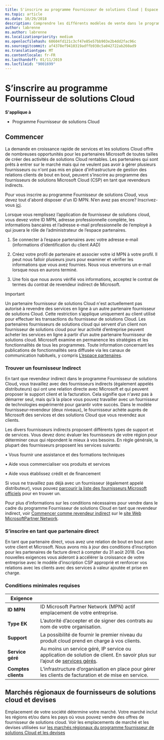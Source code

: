 ```yaml
---
title: S'inscrire au programme Fournisseur de solutions Cloud | Espace partenaires
ms.topic: article
ms.date: 10/29/2018
description: Comprendre les différents modèles de vente dans le programme Fournisseur de solutions Cloud et déterminer celui qui convient le mieux à votre entreprise.
author: labrenne
ms.author: labrenne
ms.localizationpriority: medium
ms.openlocfilehash: 60604fd121c3cf47e85e57bb903e2b4dd2fac96c
ms.sourcegitcommit: af4378ef9410319adffb938c5a042722ab260ad9
ms.translationtype: MT
ms.contentlocale: fr-FR
ms.lasthandoff: 01/11/2019
ms.locfileid: "9001699"
---
```

# <a name="enroll-in-the-cloud-solution-provider-program"></a>S’inscrire au programme Fournisseur de solutions Cloud

**S'applique à**

- Programme Fournisseur de solutions Cloud  


## <a name="get-started"></a>Commencer

La demande en croissance rapide de services et les solutions Cloud offre de nombreuses opportunités pour les partenaires Microsoft de toutes tailles de créer des activités de solutions Cloud rentables. Les partenaires qui sont prêts à entrer sur le marché mais qui ne veulent pas avoir à gérer plusieurs fournisseurs ou n'ont pas mis en place d'infrastructure de gestion des relations clients de bout en bout, peuvent s’inscrire au programme des fournisseurs de solutions Microsoft Cloud (CSP) en tant que revendeurs indirects.

Pour vous inscrire au programme Fournisseur de solutions Cloud, vous devez tout d'abord disposer d'un ID MPN. N’en avez pas encore? Inscrivez-vous [ici](https://epe.mspartner.microsoft.com/EPE/portal/en-US?partnerid=).

Lorsque vous remplissez l’application de fournisseur de solutions cloud, vous devez votre ID MPN, adresse professionnelle complète, les informations bancaires et l’adresse e-mail professionnelle de l’employé à qui jouera le rôle de l’administrateur de l’espace partenaires.

1. Se connecter à l’espace partenaires avec votre adresse e-mail (informations d’identification du client AAD)

2. Créez votre profil de partenaire et associer votre id MPN à votre profil.
Il peut nous falloir plusieurs jours pour examiner et vérifier les informations que vous avez fournies. Nous vous enverrons un e-mail lorsque nous en aurons terminé.

3. Une fois que nous avons vérifié vos informations, acceptez le contrat de termes du contrat de revendeur indirect de Microsoft.

> [!IMPORTANT]  
> Un partenaire fournisseur de solutions Cloud n'est actuellement pas autorisé à revendre des services en ligne à un autre partenaire fournisseur de solutions Cloud. Cette restriction s’applique uniquement au client utilisé pour effectuer les transactions du fournisseur de solutions Cloud. Les partenaires fournisseurs de solutions cloud qui servent d’un client non fournisseur de solutions cloud pour leur activité d’entreprise peuvent acheter les services en ligne à partir d’un autre partenaire fournisseur de solutions cloud. Microsoft examine en permanence les stratégies et les fonctionnalités de tous les programmes. Toute information concernant les publications de fonctionnalités sera diffusée via les canaux de communication habituels, y compris [L’espace partenaires](https://partner.microsoft.com/en-us/pcv/announcements).

### <a name="find-an-indirect-provider"></a>Trouver un fournisseur Indirect

En tant que revendeur indirect dans le programme Fournisseur de solutions Cloud, vous travaillez avec des fournisseurs indirects (également appelés distributeurs) qui ont une relation directe avec Microsoft et qui peuvent proposer le support client et la facturation. Cela signifie que n'avez pas à démarrer seul, mais qu'à la place vous pouvez travailler avec un fournisseur de technologies expérimenté pour garantir votre succès. Dans le modèle fournisseur-revendeur (deux niveaux), le fournisseur achète auprès de Microsoft des services et des solutions Cloud que vous revendez aux clients.

Les divers fournisseurs indirects proposent différents types de support et de services. Vous devez donc évaluer les fournisseurs de votre région pour déterminer ceux qui répondent le mieux à vos besoins. En règle générale, la plupart des fournisseurs proposent les services suivants: 

• Vous fournir une assistance et des formations techniques

• Aide vous commercialiser vos produits et services 

• Aide vous établissez crédit et de financement

Si vous ne travaillez pas déjà avec un fournisseur (également appelé distributeur), vous pouvez [parcourir la liste des fournisseurs Microsoft officiels](https://partnercenter.microsoft.com/partner/find-a-provider) pour en trouver un.

Pour plus d’informations sur les conditions nécessaires pour vendre dans le cadre du programme Fournisseur de solutions Cloud en tant que revendeur indirect, voir [Commencer comme revendeur indirect](https://partner.microsoft.com/cloud-solution-provider/whats-required) sur le [site Web MicrosoftPartner Network](https://partner.microsoft.com/). 



### <a name="enroll-as-a-direct-partner"></a>S’inscrire en tant que partenaire direct

En tant que partenaire direct, vous avez une relation de bout en bout avec votre client et Microsoft. Nous avons mis à jour des conditions d’inscription pour les partenaires de facture direct à compter du 31 août 2018. Ces nouvelles exigences vous aideront à accélérer la croissance de votre entreprise avec le modèle d’inscription CSP approprié et renforcer vos relations avec les clients avec des services à valeur ajoutée et prise en charge. 

### <a name="minimum-requirements"></a>Conditions minimales requises

|**Exigence**|                             |
|--------------------------------|--------------------------------------------------------------|
|**ID MPN**   |ID Microsoft Partner Network (MPN) actif emplacement de votre entreprise.   |
|**Type EK**   |L’autorité d’accepter et de signer des contrats au nom de votre organisation.|
|**Support**   |La possibilité de fournir le premier niveau du produit cloud prend en charge à vos clients.|
|**Service géré**   |Au moins un service géré, IP service ou application de solution de client. En savoir plus sur l’ajout de [services gérés](https://partner.microsoft.com/en-US/business-opportunities/managed-services-provider).|
|**Comptes clients** |L’infrastructure d’organisation en place pour gérer les clients de facturation et de mise en service. 



## <a name="csp-regional-markets-and-currencies"></a>Marchés régionaux de fournisseurs de solutions cloud et devises

Emplacement de votre société détermine votre marché. Votre marché inclut les régions et/ou dans les pays où vous pouvez vendre des offres de fournisseur de solutions cloud. Voir les emplacements de marché et les devises utilisées sur [les marchés régionaux du programme fournisseur de solutions Cloud et les devises](regional-authorization-overview.md)




